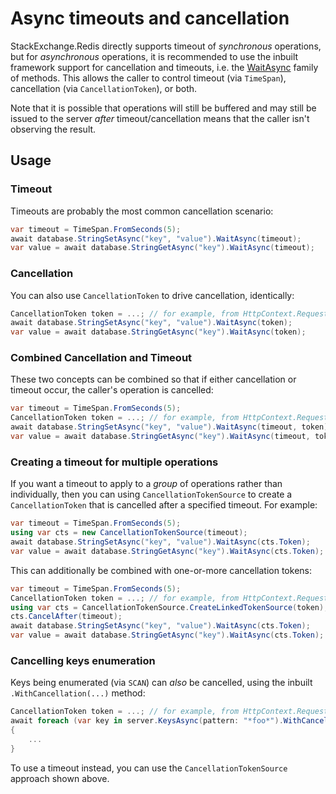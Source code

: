 # Async timeouts and cancellation

StackExchange.Redis directly supports timeout of *synchronous* operations, but for *asynchronous* operations, it is recommended
to use the inbuilt framework support for cancellation and timeouts, i.e. the [WaitAsync](https://learn.microsoft.com/dotnet/api/system.threading.tasks.task.waitasync)
family of methods. This allows the caller to control timeout (via `TimeSpan`), cancellation (via `CancellationToken`), or both.

Note that it is possible that operations will still be buffered and may still be issued to the server *after* timeout/cancellation means
that the caller isn't observing the result.

## Usage

### Timeout

Timeouts are probably the most common cancellation scenario:

```csharp
var timeout = TimeSpan.FromSeconds(5);
await database.StringSetAsync("key", "value").WaitAsync(timeout);
var value = await database.StringGetAsync("key").WaitAsync(timeout);
```

### Cancellation

You can also use `CancellationToken` to drive cancellation, identically:

```csharp
CancellationToken token = ...; // for example, from HttpContext.RequestAborted
await database.StringSetAsync("key", "value").WaitAsync(token);
var value = await database.StringGetAsync("key").WaitAsync(token);
```
### Combined Cancellation and Timeout

These two concepts can be combined so that if either cancellation or timeout occur, the caller's
operation  is cancelled:

```csharp
var timeout = TimeSpan.FromSeconds(5);
CancellationToken token = ...; // for example, from HttpContext.RequestAborted
await database.StringSetAsync("key", "value").WaitAsync(timeout, token);
var value = await database.StringGetAsync("key").WaitAsync(timeout, token);
```

### Creating a timeout for multiple operations

If you want a timeout to apply to a *group* of operations rather than individually, then you
can using `CancellationTokenSource` to create a `CancellationToken` that is cancelled after a
specified timeout. For example:

```csharp
var timeout = TimeSpan.FromSeconds(5);
using var cts = new CancellationTokenSource(timeout);
await database.StringSetAsync("key", "value").WaitAsync(cts.Token);
var value = await database.StringGetAsync("key").WaitAsync(cts.Token);
```

This can additionally be combined with one-or-more cancellation tokens:

```csharp
var timeout = TimeSpan.FromSeconds(5);
CancellationToken token = ...; // for example, from HttpContext.RequestAborted
using var cts = CancellationTokenSource.CreateLinkedTokenSource(token); // or multiple tokens
cts.CancelAfter(timeout);
await database.StringSetAsync("key", "value").WaitAsync(cts.Token);
var value = await database.StringGetAsync("key").WaitAsync(cts.Token);
```

### Cancelling keys enumeration

Keys being enumerated (via `SCAN`) can *also* be cancelled, using the inbuilt `.WithCancellation(...)` method:

```csharp
CancellationToken token = ...; // for example, from HttpContext.RequestAborted
await foreach (var key in server.KeysAsync(pattern: "*foo*").WithCancellation(token))
{
    ...
}
```

To use a timeout instead, you can use the `CancellationTokenSource` approach shown above.
